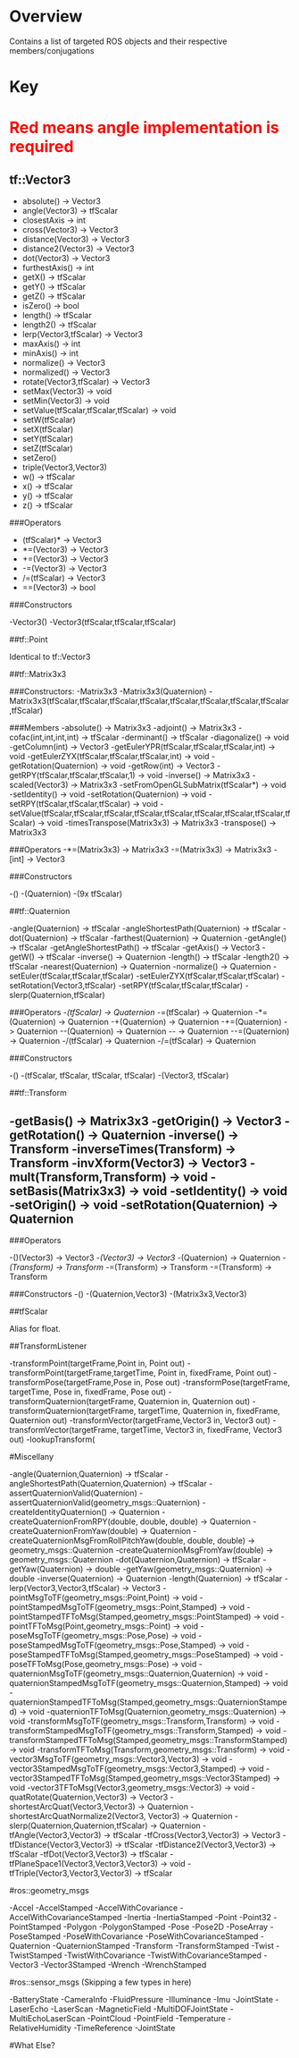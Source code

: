 # Overview
Contains a list of targeted ROS objects and their respective members/conjugations

# Key

# <span style="color:red">Red means angle implementation is required</span>

## tf::Vector3

- absolute() -> Vector3
- angle(Vector3) -> tfScalar
- closestAxis -> int
- cross(Vector3) -> Vector3
- distance(Vector3) -> Vector3
- distance2(Vector3) -> Vector3
- dot(Vector3) -> Vector3
- furthestAxis() -> int
- getX() -> tfScalar
- getY() -> tfScalar
- getZ() -> tfScalar
- isZero() -> bool
- length() -> tfScalar
- length2() -> tfScalar
- lerp(Vector3,tfScalar) -> Vector3
- maxAxis() -> int
- minAxis() -> int
- normalize() -> Vector3
- normalized() -> Vector3
- rotate(Vector3,tfScalar) -> Vector3
- setMax(Vector3) -> void
- setMin(Vector3) -> void
- setValue(tfScalar,tfScalar,tfScalar) -> void
- setW(tfScalar)
- setX(tfScalar)
- setY(tfScalar)
- setZ(tfScalar)
- setZero()
- triple(Vector3,Vector3)
- w() -> tfScalar
- x() -> tfScalar
- y() -> tfScalar
- z() -> tfScalar

###Operators

- (tfScalar)* -> Vector3
- *=(Vector3) -> Vector3
- +=(Vector3) -> Vector3
- -=(Vector3) -> Vector3
- /=(tfScalar) -> Vector3
- ==(Vector3) -> bool

###Constructors

-Vector3()
-Vector3(tfScalar,tfScalar,tfScalar)

##tf::Point

Identical to tf::Vector3

##tf::Matrix3x3

###Constructors:
-Matrix3x3
-Matrix3x3(Quaternion)
-Matrix3x3(tfScalar,tfScalar,tfScalar,tfScalar,tfScalar,tfScalar,tfScalar,tfScalar,tfScalar)

###Members
-absolute() -> Matrix3x3
-adjoint() -> Matrix3x3
-cofac(int,int,int,int) -> tfScalar
-derminant() -> tfScalar
-diagonalize() -> void
-getColumn(int) -> Vector3
-getEulerYPR(tfScalar,tfScalar,tfScalar,int) -> void
-getEulerZYX(tfScalar,tfScalar,tfScalar,int) -> void
-getRotation(Quaternion) -> void
-getRow(int) -> Vector3
-getRPY(tfScalar,tfScalar,tfScalar,1) -> void
-inverse() -> Matrix3x3
-scaled(Vector3) -> Matrix3x3
-setFromOpenGLSubMatrix(tfScalar*) -> void
-setIdentity() -> void
-setRotation(Quaternion) -> void
-setRPY(tfScalar,tfScalar,tfScalar) -> void
-setValue(tfScalar,tfScalar,tfScalar,tfScalar,tfScalar,tfScalar,tfScalar,tfScalar,tfScalar) -> void
-timesTranspose(Matrix3x3) -> Matrix3x3
-transpose() -> Matrix3x3

###Operators
-*=(Matrix3x3) -> Matrix3x3
-=(Matrix3x3) -> Matrix3x3
-[int] -> Vector3

###Constructors

-()
-(Quaternion)
-(9x tfScalar)

##tf::Quaternion

-angle(Quaternion) -> tfScalar
-angleShortestPath(Quaternion) -> tfScalar
-dot(Quaternion) -> tfScalar
-farthest(Quaternion) -> Quaternion
-getAngle() -> tfScalar
-getAngleShortestPath() -> tfScalar
-getAxis() -> Vector3
-getW() -> tfScalar
-inverse() -> Quaternion
-length() -> tfScalar
-length2() -> tfScalar
-nearest(Quaternion) -> Quaternion
-normalize() -> Quaternion
-setEuler(tfScalar,tfScalar,tfScalar)
-setEulerZYX(tfScalar,tfScalar,tfScalar)
-setRotation(Vector3,tfScalar)
-setRPY(tfScalar,tfScalar,tfScalar)
-slerp(Quaternion,tfScalar)

###Operators
-*(tfScalar) -> Quaternion
-*=(tfScalar) -> Quaternion
-*=(Quaternion) -> Quaternion
-+(Quaternion) -> Quaternion
-+=(Quaternion) -> Quaternion
--(Quaternion) -> Quaternion
-- -> Quaternion
--=(Quaternion) -> Quaternion
-/(tfScalar) -> Quaternion
-/=(tfScalar) -> Quaternion

###Constructors

-() 
-(tfScalar, tfScalar, tfScalar, tfScalar)
-(Vector3, tfScalar)

##tf::Transform

-getBasis() -> Matrix3x3
-getOrigin() -> Vector3
-getRotation() -> Quaternion
-inverse() -> Transform
-inverseTimes(Transform) -> Transform
-invXform(Vector3) -> Vector3
-mult(Transform,Transform) -> void
-setBasis(Matrix3x3) -> void
-setIdentity() -> void
-setOrigin() -> void
-setRotation(Quaternion) -> Quaternion
-


###Operators

-()(Vector3) -> Vector3
-*(Vector3) -> Vector3
-*(Quaternion) -> Quaternion
-*(Transform) -> Transform
-*=(Transform) -> Transform
-=(Transform) -> Transform

###Constructors
-()
-(Quaternion,Vector3)
-(Matrix3x3,Vector3)

##tfScalar

Alias for float. 

##TransformListener

-transformPoint(targetFrame,Point in, Point out)
-transformPoint(targetFrame,targetTime, Point in, fixedFrame, Point out)
-transformPose(targetFrame,Pose in, Pose out)
-transformPose(targetFrame, targetTime, Pose in, fixedFrame, Pose out)
-transformQuaternion(targetFrame, Quaternion in, Quaternion out)
-transformQuaternion(targetFrame, targetTime, Quaternion in, fixedFrame, Quaternion out)
-transformVector(targetFrame,Vector3 in, Vector3 out)
-transformVector(targetFrame, targetTime, Vector3 in, fixedFrame, Vector3 out)
-lookupTransform(

#Miscellany

-angle(Quaternion,Quaternion) -> tfScalar
-angleShortestPath(Quaternion,Quaternion) -> tfScalar
-assertQuaternionValid(Quaternion)
-assertQuaternionValid(geometry_msgs::Quaternion)
-createIdentityQuaternion() -> Quaternion
-createQuaternionFromRPY(double, double, double) -> Quaternion
-createQuaternionFromYaw(double) -> Quaternion
-createQuaternionMsgFromRollPitchYaw(double, double, double) -> geometry_msgs::Quaternion
-createQuaternionMsgFromYaw(double) -> geometry_msgs::Quaternion
-dot(Quaternion,Quaternion) -> tfScalar
-getYaw(Quaternion) -> double
-getYaw(geometry_msgs::Quaternion) -> double
-inverse(Quaternion) -> Quaternion
-length(Quaternion) -> tfScalar
-lerp(Vector3,Vector3,tfScalar) -> Vector3
-pointMsgToTF(geometry_msgs::Point,Point) -> void
-pointStampedMsgToTF(geometry_msgs::Point,Stamped<Point>) -> void
-pointStampedTFToMsg(Stamped<Point>,geometry_msgs::PointStamped) -> void
-pointTFToMsg(Point,geometry_msgs::Point) -> void
-poseMsgToTF(geometry_msgs::Pose,Pose) -> void
-poseStampedMsgToTF(geometry_msgs::Pose,Stamped<Pose>) -> void
-poseStampedTFToMsg(Stamped<Pose>,geometry_msgs::PoseStamped) -> void
-poseTFToMsg(Pose,geometry_msgs::Pose) -> void
-quaternionMsgToTF(geometry_msgs::Quaternion,Quaternion) -> void
-quaternionStampedMsgToTF(geometry_msgs::Quaternion,Stamped<Quaternion>) -> void
-quaternionStampedTFToMsg(Stamped<Quaternion>,geometry_msgs::QuaternionStamped) -> void
-quaternionTFToMsg(Quaternion,geometry_msgs::Quaternion) -> void
-transformMsgToTF(geometry_msgs::Transform,Transform) -> void
-transformStampedMsgToTF(geometry_msgs::Transform,Stamped<Transform>) -> void
-transformStampedTFToMsg(Stamped<Transform>,geometry_msgs::TransformStamped) -> void
-transformTFToMsg(Transform,geometry_msgs::Transform) -> void
-vector3MsgToTF(geometry_msgs::Vector3,Vector3) -> void
-vector3StampedMsgToTF(geometry_msgs::Vector3,Stamped<Vector3>) -> void
-vector3StampedTFToMsg(Stamped<Vector3>,geometry_msgs::Vector3Stamped) -> void
-vector3TFToMsg(Vector3,geometry_msgs::Vector3) -> void
-quatRotate(Quaternion,Vector3) -> Vector3
-shortestArcQuat(Vector3,Vector3) -> Quaternion
-shortestArcQuatNormalize2(Vector3, Vector3) -> Quaternion
-slerp(Quaternion,Quaternion,tfScalar) -> Quaternion
-tfAngle(Vector3,Vector3) -> tfScalar
-tfCross(Vector3,Vector3) -> Vector3
-tfDistance(Vector3,Vector3) -> tfScalar
-tfDistance2(Vector3,Vector3) -> tfScalar
-tfDot(Vector3,Vector3) -> tfScalar
-tfPlaneSpace1(Vector3,Vector3,Vector3) -> void
-tfTriple(Vector3,Vector3,Vector3) -> tfScalar



#ros::geometry_msgs

-Accel
-AccelStamped
-AccelWithCovariance
-AccelWithCovarianceStamped
-Inertia
-InertiaStamped
-Point
-Point32
-PointStamped
-Polygon
-PolygonStamped
-Pose
-Pose2D
-PoseArray
-PoseStamped
-PoseWithCovariance
-PoseWithCovarianceStamped
-Quaternion
-QuaternionStamped
-Transform
-TransformStamped
-Twist
-TwistStamped
-TwistWithCovariance
-TwistWithCovarianceStamped
-Vector3
-Vector3Stamped
-Wrench
-WrenchStamped

#ros::sensor_msgs
(Skipping a few types in here)

-BatteryState
-CameraInfo
-FluidPressure
-Illuminance
-Imu
-JointState
-LaserEcho
-LaserScan
-MagneticField
-MultiDOFJointState
-MultiEchoLaserScan
-PointCloud
-PointField
-Temperature
-RelativeHumidity
-TimeReference
-JointState

#What Else?
